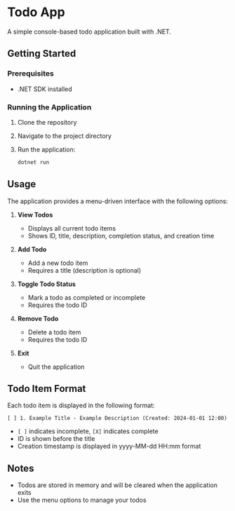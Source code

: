# Todo App

A simple console-based todo application built with .NET.

## Getting Started

### Prerequisites

- .NET SDK installed

### Running the Application

1. Clone the repository
2. Navigate to the project directory
3. Run the application:

   ```bash
   dotnet run
   ```

## Usage

The application provides a menu-driven interface with the following options:

1. **View Todos**
   - Displays all current todo items
   - Shows ID, title, description, completion status, and creation time

2. **Add Todo**
   - Add a new todo item
   - Requires a title (description is optional)

3. **Toggle Todo Status**
   - Mark a todo as completed or incomplete
   - Requires the todo ID

4. **Remove Todo**
   - Delete a todo item
   - Requires the todo ID

5. **Exit**
   - Quit the application

## Todo Item Format

Each todo item is displayed in the following format:

```
[ ] 1. Example Title - Example Description (Created: 2024-01-01 12:00)
```

- `[ ]` indicates incomplete, `[X]` indicates complete
- ID is shown before the title
- Creation timestamp is displayed in yyyy-MM-dd HH:mm format

## Notes

- Todos are stored in memory and will be cleared when the application exits
- Use the menu options to manage your todos
